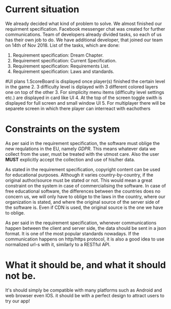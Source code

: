 # Current situation

We already decided what kind of problem to solve. We almost finished our requirment specification. Facebook messenger chat was created for further communications.
Team of developers already divided tasks, so each of us has their own job to do. 
We have additional developer, that joined our team on 14th of Nov 2018.
List of the tasks, which are done:

1. Requirement specification: Dream Chapter.
2. Requirement specification: Current Specification.
3. Requirement specification: Requirements List.
4. Requirement specification: Laws and standards.

#UI plans
1.ScoreBoard is displayed once player(s) finished the certain level in the game
2. 3 difficulty level is diplayed with 3 different colored layers one on top of the other 
3. For simplicity menu items (difficulty level settings etc.) are displayed in card like UI
4. At the top of the screen toggle swith is displayed for full screen and small window UI
5. For multiplayer there will be separete screen in which there player can interreact with eachothers




# Constraints on the system
As per said in the requirement specification, the software must oblige the new requlations in the EU, namely *GDPR*. This means whatever data we collect from the user, must be treated with the utmost care. Also the user **MUST** explicitly accept the collection and use of his/her data.

As stated in the requirement specification, copyright content can be used for educational purposes. Although it varies country-by-country, if the original author/source must be stated or not. This would mean a great constraint on the system in case of commercialising the software. In case of free educational software, the differences between the countries does no concern us, we will only have to oblige to the laws in the country, where our organization is stated, and where the original source of the server side of the software is. Even if CDN is used, the original source is the one we have to oblige.

As per said in the requirement specification, whenever communications happen between the client and server side, the data should be sent in a json format. It is one of the most popular standards nowadays. If the communication happens on http/https protocol, it is also a good idea to use normalized url-s with it, similarly to a RESTful API.


# What it should be, and what it should not be.
It's should simply be compatible with many platforms such as Android and web browser even IOS.
it should be with a perfect design to attract users to try our app!
